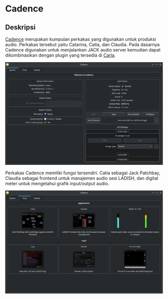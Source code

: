 # Cadence

## Deskripsi

[Cadence] merupakan kumpulan perkakas yang digunakan untuk produksi audio. Perkakas tersebut yaitu Catarina, Catia, dan Claudia. Pada dasarnya Cadence digunakan untuk menjalankan JACK audio server kemudian dapat dikombinasikan dengan plugin yang tersedia di [Carla].

![Cadence LangitKetujuh OS](../../media/image/cadence-langitketujuh-id-1.webp)

Perkakas Cadence memiliki fungsi tersendiri. Catia sebagai Jack Patchbay, Claudia sebagai frontend untuk manajemen audio sesi LADISH, dan digital meter untuk mengetahui grafik input/output audio.

![Cadence LangitKetujuh OS](../../media/image/cadence-langitketujuh-id-2.webp)

[Cadence]:https://kx.studio/Applications:Cadence
[Carla]:carla.md
